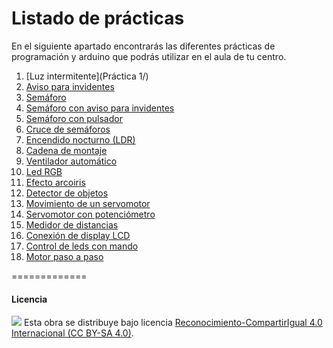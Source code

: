 # Listado de prácticas

En el siguiente apartado encontrarás las diferentes prácticas de programación y arduino que podrás utilizar en el aula de tu centro.

1.	[Luz intermitente](Práctica 1/)
2.	[Aviso para invidentes](#)
3.	[Semáforo](#)
4.	[Semáforo con aviso para invidentes](#)
5.	[Semáforo con pulsador](#)
6.	[Cruce de semáforos](#)
7.	[Encendido nocturno (LDR)](#)
8.	[Cadena de montaje](#)
9.	[Ventilador automático](#)
10.	[Led RGB](#)
11.	[Efecto arcoiris](#)
12.	[Detector de objetos](#)
13.	[Movimiento de un servomotor](#)
14.	[Servomotor con potenciómetro](#)
15.	[Medidor de distancias](#)
16.	[Conexión de display LCD](#)
17.	[Control de leds con mando](#)
18.	[Motor paso a paso](#)





=============

#### Licencia

<img src="http://i.creativecommons.org/l/by-sa/4.0/88x31.png" /> Esta obra se distribuye bajo licencia [Reconocimiento-CompartirIgual 4.0 Internacional (CC BY-SA 4.0)](https://creativecommons.org/licenses/by-sa/4.0/deed.es_ES).
